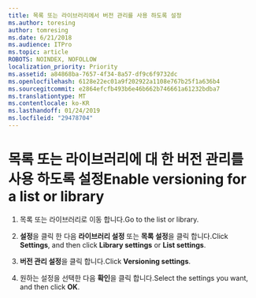 ```yaml
---
title: 목록 또는 라이브러리에서 버전 관리를 사용 하도록 설정
ms.author: toresing
author: tomresing
ms.date: 6/21/2018
ms.audience: ITPro
ms.topic: article
ROBOTS: NOINDEX, NOFOLLOW
localization_priority: Priority
ms.assetid: a84868ba-7657-4f34-8a57-df9c6f9732dc
ms.openlocfilehash: 6128e22ec01a9f202922a1108e767b25f1a636b4
ms.sourcegitcommit: e2864efcfb493b6e46b662b746661a61232bdba7
ms.translationtype: MT
ms.contentlocale: ko-KR
ms.lasthandoff: 01/24/2019
ms.locfileid: "29478704"
---
```

# <a name="enable-versioning-for-a-list-or-library"></a><span data-ttu-id="d2bdf-102">목록 또는 라이브러리에 대 한 버전 관리를 사용 하도록 설정</span><span class="sxs-lookup"><span data-stu-id="d2bdf-102">Enable versioning for a list or library</span></span>

1. <span data-ttu-id="d2bdf-103">목록 또는 라이브러리로 이동 합니다.</span><span class="sxs-lookup"><span data-stu-id="d2bdf-103">Go to the list or library.</span></span>
    
2. <span data-ttu-id="d2bdf-104">**설정**을 클릭 한 다음 **라이브러리 설정** 또는 **목록 설정**을 클릭 합니다.</span><span class="sxs-lookup"><span data-stu-id="d2bdf-104">Click **Settings**, and then click **Library settings** or **List settings**.</span></span>
    
3. <span data-ttu-id="d2bdf-105">**버전 관리 설정**을 클릭 합니다.</span><span class="sxs-lookup"><span data-stu-id="d2bdf-105">Click **Versioning settings**.</span></span>
    
4. <span data-ttu-id="d2bdf-106">원하는 설정을 선택한 다음 **확인**을 클릭 합니다.</span><span class="sxs-lookup"><span data-stu-id="d2bdf-106">Select the settings you want, and then click **OK**.</span></span>
    

